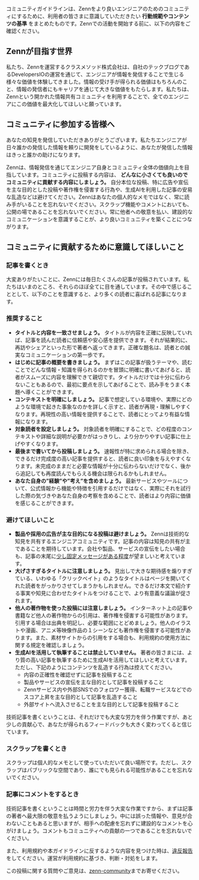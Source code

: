 コミュニティガイドラインは、Zennをより良いエンジニアのためのコミュニティにするために、利用者の皆さまに意識していただきたい **行動規範やコンテンツの基準** をまとめたものです。Zennでの活動を開始する前に、以下の内容をご確認ください。

## Zennが目指す世界

私たち、Zennを運営するクラスメソッド株式会社は、自社のテックブログであるDevelopersIOの運営を通じて、エンジニアが情報を発信することで生じる様々な価値を体験してきました。情報の受け手が得られる価値はもちろんのこと、情報の発信者にもキャリアを通じて大きな価値をもたらします。私たちは、Zennという開かれた情報共有コミュニティを利用することで、全てのエンジニアにこの価値を最大化してほしいと願っています。

## コミュニティに参加する皆様へ

あなたの知見を発信していただきありがとうございます。私たちエンジニアが日々誰かの発信した情報を頼りに開発をしているように、あなたが発信した情報はきっと誰かの助けになります。

Zennは、情報発信を通じてエンジニア自身とコミュニティ全体の価値向上を目指しています。コミュニティに投稿する内容は、 **どんなに小さくても良いのでコミュニティに貢献する内容にしましょう。** 自分本位な投稿、特に広告や宣伝を主な目的とした投稿や著作権を侵害する行為や、生成AIを利用した記事の安易な乱造などは避けてください。Zennはあなたの個人的なメモではなく、常に読み手がいることを忘れないでください。スクラップ機能やコメントにおいても、公開の場であることを忘れないでください。常に他者への敬意を払い、建設的なコミュニケーションを意識することが、より良いコミュニティを築くことにつながります。

## コミュニティに貢献するために意識してほしいこと

### 記事を書くとき

大変ありがたいことに、Zennには毎日たくさんの記事が投稿されています。私たちはいまのところ、それらのほぼ全てに目を通しています。その中で感じることとして、以下のことを意識すると、より多くの読者に喜ばれる記事になります。

### 推奨すること

* **タイトルと内容を一致させましょう。** タイトルが内容を正確に反映していれば、記事を読んだ読者に信頼感や安心感を提供できます。それが結果的に、再訪やシェアといった形で著者へ返ってきます。正確な題名は、読者との誠実なコミュニケーションの第一歩です。
* **はじめに記事の概要を書きましょう。** まずはこの記事が扱うテーマや、読むことでどんな情報・知識を得られるのかを冒頭に明確に書いてあげると、読者がスムーズに内容を理解できて親切です。タイトルだけでは十分に伝わらないこともあるので、最初に要点を示してあげることで、読み手をうまく本題へ導くことができます。
* **コンテキストを明確にしましょう。** 記事で想定している環境や、実際にどのような環境で起きた事象なのかを詳しく示すと、読者が再現・理解しやすくなります。再現性の高い情報を提供することで、読者にとってより有益な情報になります。
* **対象読者を設定しましょう。** 対象読者を明確にすることで、どの程度のコンテキストや詳細な説明が必要かがはっきりし、より分かりやすい記事に仕上げやすくなります。
* **最後まで書いてから投稿しましょう。** 速報性が特に求められる場合を除き、できるだけ完成度の高い記事を提供すると、読者に良い印象を与えやすくなります。未完成のままだと必要な情報が十分に伝わらないだけでなく、後から追記しても再度読んでもらえる機会は限られるかもしれません。
* **あなた自身の”経験”や”考え”を含めましょう。** 最新サービスやツールについて、公式情報から機能や特徴を引用するだけではなく、実際にそれを試行した際の気づきやあなた自身の考察を含めることで、読者はより内容に価値を感じることができます。

### 避けてほしいこと

* **製品や採用の広告が主な目的になる投稿は避けましょう。** Zennは技術的な知見を共有するエンジニアコミュニティです。記事の内容は知見の共有が主であることを期待しています。会社や製品、サービスの宣伝をしたい場合も、記事の末尾に[少し固定メッセージがある程度](https://zenn.dev/zenn/articles/how-to-use-publication#%E9%AB%98%E5%BA%A6%E3%81%AA%E8%A8%AD%E5%AE%9A)が望ましいと考えています。
* **大げさすぎるタイトルに注意しましょう。** 見出しで大きな期待感を煽りすぎている、いわゆる「クリックベイト」のようなタイトルはページを開いてくれた読者をがっかりさせてしまうかもしれません。できるだけ本文で紹介する事実や知見に合わせたタイトルをつけることで、より有意義な議論が促されます。
* **他人の著作物を使った投稿には注意しましょう。** インターネット上の記事や書籍など他人の著作物からの引用は、著作権を侵害する可能性があります。引用する場合は出典を明記し、必要な範囲にとどめましょう。他人のイラストや漫画、アニメ等映像作品の１シーンなども著作権を侵害する可能性があります。また、素材サイトからの引用をする場合も、利用規約の使用方法に関する規定を確認しましょう。
* **生成AIを活用して執筆することは禁止していません。** 著者の皆さまには、より質の高い記事を執筆するために生成AIを活用してほしいと考えています。ただし、下記のようにコンテンツを乱造する行為は控えてください。
  * 内容の正確性を確認せずに記事を投稿すること  
  * 製品やサービスの宣伝を主な目的として記事を投稿すること  
  * Zennサービス内や外部SNSでのフォロワー獲得、転職サービスなどでのスコア上昇を主な目的として記事を乱造すること  
  * 外部サイトへ流入させることを主な目的として記事を投稿すること

技術記事を書くということは、それだけでも大変な労力を伴う作業ですが、あと少しの貢献心で、あなたが得られるフィードバックも大きく変わってくると信じています。

### スクラップを書くとき

スクラップは個人的なメモとして使っていただいて良い場所です。ただし、スクラップはパブリックな空間であり、誰にでも見られる可能性があることを忘れないでください。

### 記事にコメントをするとき

技術記事を書くということは時間と労力を伴う大変な作業ですから、まずは記事の著者へ最大限の敬意を払うようにしましょう。中には誤った情報や、意見が合わないこともあると思いますが、相手への配慮を忘れずに建設的なコメントを心がけましょう。コメントもコミュニティへの貢献の一つであることを忘れないでください。

また、利用規約や本ガイドラインに反するような内容を見つけた時は、[違反報告](https://zenn.dev/report)をしてください。運営が利用規約に基づき、判断・対処をします。

この投稿に関する質問やご意見は、[zenn-community](https://github.com/zenn-dev/zenn-community)までお寄せください。
